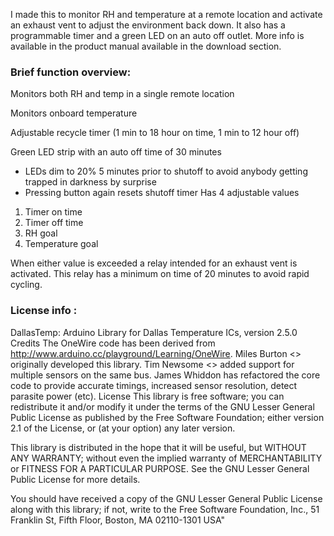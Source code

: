 I made this to monitor RH and temperature at a remote location and activate an exhaust vent to adjust the environment back down.  It also has a programmable timer and a green LED on an auto off outlet.  More info is available in the product manual available in the download section.

### Brief function overview: ###

Monitors both RH and temp in a single remote location

Monitors onboard temperature

Adjustable recycle timer (1 min to 18 hour on time, 1 min to 12 hour off)

Green LED strip with an auto off time of 30 minutes
  * LEDs dim to 20% 5 minutes prior to shutoff to avoid anybody getting trapped in darkness by surprise
  * Pressing button again resets shutoff timer
Has 4 adjustable values
  1. Timer on time
  1. Timer off time
  1. RH goal
  1. Temperature goal

When either value is exceeded a relay intended for an exhaust vent is activated.  This relay has a minimum on time of 20 minutes to avoid rapid cycling.



### License info : ###

DallasTemp:
Arduino Library for Dallas Temperature ICs, version 2.5.0 Credits
The OneWire code has been derived from
http://www.arduino.cc/playground/Learning/OneWire.
Miles Burton <> originally developed this library.
Tim Newsome <> added support for multiple sensors on
the same bus.
James Whiddon has refactored the core code to provide accurate timings, increased sensor resolution, detect parasite power (etc).
License
This library is free software; you can redistribute it and/or
modify it under the terms of the GNU Lesser General Public
License as published by the Free Software Foundation; either
version 2.1 of the License, or (at your option) any later version.

This library is distributed in the hope that it will be useful,
but WITHOUT ANY WARRANTY; without even the implied warranty of
MERCHANTABILITY or FITNESS FOR A PARTICULAR PURPOSE. See the GNU
Lesser General Public License for more details.

You should have received a copy of the GNU Lesser General Public
License along with this library; if not, write to the Free Software
Foundation, Inc., 51 Franklin St, Fifth Floor, Boston, MA 02110-1301 USA"